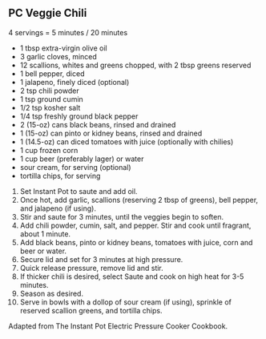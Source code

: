 ## PC Veggie Chili

4 servings = 5 minutes / 20 minutes

* 1 tbsp extra-virgin olive oil
* 3 garlic cloves, minced
* 12 scallions, whites and greens chopped, with 2 tbsp greens reserved
* 1 bell pepper, diced
* 1 jalapeno, finely diced (optional)
* 2 tsp chili powder
* 1 tsp ground cumin
* 1/2 tsp kosher salt
* 1/4 tsp freshly ground black pepper
* 2 (15-oz) cans black beans, rinsed and drained
* 1 (15-oz) can pinto or kidney beans, rinsed and drained
* 1 (14.5-oz) can diced tomatoes with juice (optionally with chilies)
* 1 cup frozen corn
* 1 cup beer (preferably lager) or water
* sour cream, for serving (optional)
* tortilla chips, for serving

1. Set Instant Pot to saute and add oil.
2. Once hot, add garlic, scallions (reserving 2 tbsp of greens), bell pepper, and jalapeno (if using).
3. Stir and saute for 3 minutes, until the veggies begin to soften.
4. Add chili powder, cumin, salt, and pepper. Stir and cook until fragrant, about 1 minute.
5. Add black beans, pinto or kidney beans, tomatoes with juice, corn and beer or water.
6. Secure lid and set for 3 minutes at high pressure.
7. Quick release pressure, remove lid and stir.
8. If thicker chili is desired, select Saute and cook on high heat for 3-5 minutes.
9. Season as desired.
10. Serve in bowls with a dollop of sour cream (if using), sprinkle of reserved scallion greens, and tortilla chips.

Adapted from The Instant Pot Electric Pressure Cooker Cookbook.
